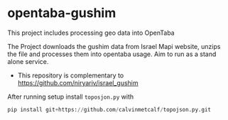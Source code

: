 
# opentaba-gushim
This project includes processing geo data into OpenTaba

The Project downloads the gushim data from Israel Mapi website, unzips the file and processes them into opentaba usage. Aim to run as a stand alone service.

- This repository is complementary to https://github.com/niryariv/israel_gushim

After running setup install `toposjon.py` with
```python
pip install git+https://github.com/calvinmetcalf/topojson.py.git
```



